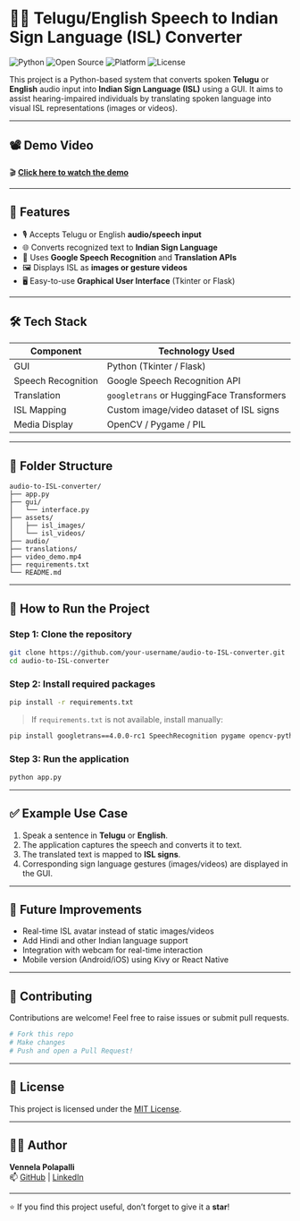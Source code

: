 # 🧏‍♀️ Telugu/English Speech to Indian Sign Language (ISL) Converter

![Python](https://img.shields.io/badge/Python-3.8+-blue.svg)
![Open Source](https://img.shields.io/badge/Open--Source-Yes-brightgreen)
![Platform](https://img.shields.io/badge/Platform-Windows%20%7C%20Linux%20%7C%20Mac-informational)
![License](https://img.shields.io/badge/License-MIT-yellow)

This project is a Python-based system that converts spoken **Telugu** or **English** audio input into **Indian Sign Language (ISL)** using a GUI. It aims to assist hearing-impaired individuals by translating spoken language into visual ISL representations (images or videos).

---

## 📽️ Demo Video

🎬 **[Click here to watch the demo](https://drive.google.com/file/d/18dZlZ3wVCFXtQ3FmpiGTppyU1ZKdfgl5/view?usp=drive_link)** 

---

## 🌟 Features

- 🎙️ Accepts Telugu or English **audio/speech input**
- 🌐 Converts recognized text to **Indian Sign Language**
- 🧠 Uses **Google Speech Recognition** and **Translation APIs**
- 🖼️ Displays ISL as **images or gesture videos**
- 🖥️ Easy-to-use **Graphical User Interface** (Tkinter or Flask)

---

## 🛠️ Tech Stack

| Component        | Technology Used                          |
|------------------|-------------------------------------------|
| GUI              | Python (Tkinter / Flask)                 |
| Speech Recognition | Google Speech Recognition API           |
| Translation      | `googletrans` or HuggingFace Transformers |
| ISL Mapping      | Custom image/video dataset of ISL signs  |
| Media Display    | OpenCV / Pygame / PIL                    |

---

## 📁 Folder Structure

```
audio-to-ISL-converter/
├── app.py
├── gui/
│   └── interface.py
├── assets/
│   ├── isl_images/
│   └── isl_videos/
├── audio/
├── translations/
├── video_demo.mp4
├── requirements.txt
└── README.md
```

---

## 🚀 How to Run the Project

### Step 1: Clone the repository

```bash
git clone https://github.com/your-username/audio-to-ISL-converter.git
cd audio-to-ISL-converter
```

### Step 2: Install required packages

```bash
pip install -r requirements.txt
```

> If `requirements.txt` is not available, install manually:
```bash
pip install googletrans==4.0.0-rc1 SpeechRecognition pygame opencv-python pillow nltk
```

### Step 3: Run the application

```bash
python app.py
```

---

## ✅ Example Use Case

1. Speak a sentence in **Telugu** or **English**.
2. The application captures the speech and converts it to text.
3. The translated text is mapped to **ISL signs**.
4. Corresponding sign language gestures (images/videos) are displayed in the GUI.

---

## 🚧 Future Improvements

- Real-time ISL avatar instead of static images/videos
- Add Hindi and other Indian language support
- Integration with webcam for real-time interaction
- Mobile version (Android/iOS) using Kivy or React Native

---

## 🤝 Contributing

Contributions are welcome! Feel free to raise issues or submit pull requests.

```bash
# Fork this repo
# Make changes
# Push and open a Pull Request!
```

---

## 📜 License

This project is licensed under the [MIT License](LICENSE).

---

## 🙋‍♀️ Author

**Vennela Polapalli**  
📫 [GitHub](https://github.com/PolapalliVennela) | [LinkedIn](https://www.linkedin.com/in/vennela-polapalli-925104259/)

---

⭐ If you find this project useful, don’t forget to give it a **star**!

